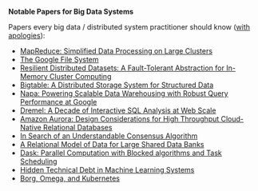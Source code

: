 __Notable Papers for Big Data Systems__

Papers every big data / distributed system practitioner should know ([with apologies][numbers-url]):

- [MapReduce: Simplified Data Processing on Large Clusters][map-reduce]
- [The Google File System][gfs]
- [Resilient Distributed Datasets: A Fault-Tolerant Abstraction for In-Memory Cluster Computing][spark]
- [Bigtable: A Distributed Storage System for Structured Data][bigtable]
- [Napa: Powering Scalable Data Warehousing with Robust Query Performance at Google][napa]
- [Dremel: A Decade of Interactive SQL Analysis at Web Scale][dremel]
- [Amazon Aurora: Design Considerations for High Throughput Cloud-Native Relational Databases][aurora]
- [In Search of an Understandable Consensus Algorithm][raft]
- [A Relational Model of Data for Large Shared Data Banks][databases-1970]
- [Dask: Parallel Computation with Blocked algorithms and Task Scheduling][dask]
- [Hidden Technical Debt in Machine Learning Systems][tech-debt]
- [Borg, Omega, and Kubernetes][k8s]


[numbers-url]: https://image1.slideserve.com/1548642/numbers-everyone-should-know-jeff-dean-google-n.jpg
[map-reduce]: http://static.googleusercontent.com/media/research.google.com/en//archive/mapreduce-osdi04.pdf
[gfs]: https://static.googleusercontent.com/media/research.google.com/en//archive/gfs-sosp2003.pdf
[spark]: https://www.usenix.org/system/files/conference/nsdi12/nsdi12-final138.pdf
[bigtable]: https://www.usenix.org/legacy/event/osdi06/tech/chang/chang.pdf
[napa]: https://storage.googleapis.com/pub-tools-public-publication-data/pdf/16e781b51c05c902b42e069bcd0eb015d991bbc5.pdf
[dremel]: https://storage.googleapis.com/pub-tools-public-publication-data/pdf/e55a6f8822b6528ff47797936e40faedc7d047ac.pdf
[aurora]: https://media.amazonwebservices.com/blog/2017/aurora-design-considerations-paper.pdf
[raft]: https://raft.github.io/raft.pdf
[databases-1970]: http://db.dobo.sk/wp-content/uploads/2015/11/Codd_1970_A_relational_model.pdf
[dask]: https://pdfs.semanticscholar.org/73b5/8192f30bb6be8e798084d4481b97124570ed.pdf
[tech-debt]: https://proceedings.neurips.cc/paper/2015/file/86df7dcfd896fcaf2674f757a2463eba-Paper.pdf
[k8s]: https://dl.acm.org/doi/pdf/10.1145/2898442.2898444